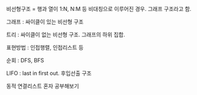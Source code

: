 비선형구조  = 행과 열이 1:N, N:M 등 비대칭으로 이루어진 경우. 그래프 구조라고 함.

그래프 : 싸이클이 있는 비선형 구조

트리 : 싸이클이 없는 비선형 구조. 그래프의 하위 집합.



표현방법 : 인접행렬, 인접리스트 등

순회 : DFS, BFS



LIFO : last in first out. 후입선출 구조



동적 연결리스트 혼자 공부해보기



